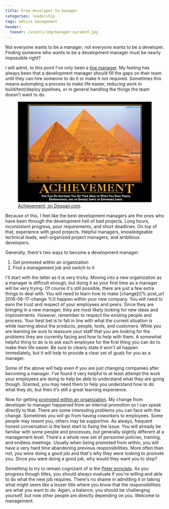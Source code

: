 ```yaml
---
title: From developer to manager
categories: leadership
tags: advice management
header:
  teaser: /assets/img/manager-pyramid.jpg
---
```


Not everyone wants to be a manager, not everyone wants to be a developer.
Finding someone who wants to be a development manager must be nearly impossible right?

I will admit, to this point I've only been a [line manager](https://en.wikipedia.org/wiki/Line_management).
My feeling has always been that a development manager should fill the gaps on their team until they can hire someone to do it or make it not required.
Sometimes this means automating a process to make life easier, reducing work in build/test/deploy pipelines, or in general handling the things the team doesn't want to do.

<figure>
	<a href="http://despair.com/products/achievement"><img src="/assets/img/manager-pyramid.jpg"></a>
	<figcaption><a href="http://despair.com/products/achievement">Achievement, on Despair.com</a>.</figcaption>
</figure>

Because of this, I feel like the best development managers are the ones who have been through the development hell of bad projects.
Long hours, inconsistent progress, poor requirements, and short deadlines. On top of that, experience with good projects.
Helpful managers, knowledgeable technical leads, well-organized project managers, and ambitious developers.

Generally, there's two ways to become a development manager:

1. Get promoted within an organization
1. Find a management job and switch to it

I'll start with the latter as it is very tricky. Moving into a new organization as a manager is difficult enough,
but doing it as your first time as a manager will be very trying. Of course it's still possible, there are just a few extra things to deal with.
You will need to learn how to make [change]({% post_url 2016-06-17-change %}) happen within your new company. You will need to earn the trust and respect of your employees and peers. Since they are bringing in a new manager, they are most likely looking for new ideas and improvements. However, remember to respect the existing people and process. Your best bet is to fall in line with what the current situation is while learning about the products, people, tools, and customers. While you are learning be sure to reassure your staff that you are looking for the problems they are currently facing and how to help with them. A somewhat helpful thing to do is to ask each employee for the first thing you can do to make their life easier. Be sure to clearly state it won't all happen immediately, but it will help to provide a clear set of goals for you as a manager.

Some of the above will help even if you are just changing companies after becoming a manager. I've found it very helpful to at least attempt the work your employees are doing to help be able to understand what they are going though. Granted, you may need them to help you understand how to do what they do, but then it's still a great learning experience.

Now for getting [promoted within an organization](http://www.forbes.com/sites/susanadams/2012/04/05/why-promoting-from-within-usually-beats-hiring-from-outside/). My change from developer to manager happened from an internal promotion so I can speak directly to that. There are some interesting problems you can face with the change. Sometimes you will go from having coworkers to employees. Some people may resent you, others may be supportive. As always, frequent honest conversation is the best start to fixing the issue. You will already be familiar with some people and processes, but generally slightly different at a management level. There's a whole new set of personnel policies, training, and endless meetings. Usually when being promoted from within, you will have a very hard time abandoning previous responsibilities. More often than not, you were doing a good job and that's why they were looking to promote you. Since you were doing a good job, why would they want you to stop?

Something to try to remain cognizant of is the [Peter principle](https://en.wikipedia.org/wiki/Peter_principle). As you progress though titles, you should always evaluate if you're willing and able to do what the new job requires. There's no shame in admitting it or taking what might seem like a lesser title where you know that the responsibilities are what you want to do. Again, a balance; you should be challenging yourself, but now other people are directly depending on you. Welcome to management.